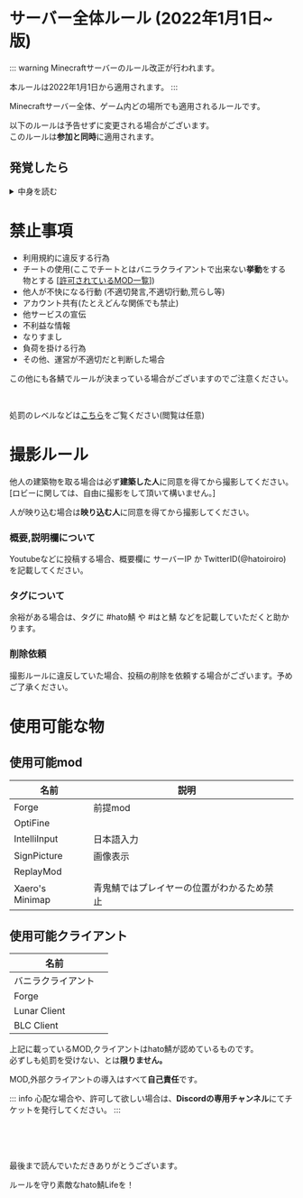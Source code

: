 # サーバー全体ルール (2022年1月1日~ 版)

::: warning
Minecraftサーバーのルール改正が行われます。

本ルールは2022年1月1日から適用されます。
:::

Minecraftサーバー全体、ゲーム内どの場所でも適用されるルールです。

以下のルールは予告せずに変更される場合がございます。<br>
このルールは**参加と同時**に適用されます。<br>

## 発覚したら
<details><summary>中身を読む</summary><div>

hato鯖では判断の時間取るため、ひとまず**2週間BAN**をします。

その後判断により短くなる場合も長くなる場合もあります。

* 判断が間違っている

または

* 間違って処罰されている

と思う場合は異議申し立てを行うことで、短くなる可能性があります。

※異議申し立てには**個人**のTwitterアカウントか、Discordアカウントのどちらかを所有している必要があります。

| 種類 | 対応 |
| ---- | ---- |
| [Discord専用チャンネル](https://discord.gg/zf9G4UY) | 早い |
| [Google foams](https://forms.gle/F5bz7KopGkPSQRfy9) | 遅い |
| その他 | 対応不可 |

</div></details>


# 禁止事項

* 利用規約に違反する行為
* チートの使用(ここでチートとはバニラクライアントで出来ない**挙動**をする物とする [[許可されているMOD一覧](#使用可能な物)])
* 他人が不快になる行動 (不適切発言,不適切行動,荒らし等)
* アカウント共有(たとえどんな関係でも禁止)
* 他サービスの宣伝
* 不利益な情報
* なりすまし
* 負荷を掛ける行為
* その他、運営が不適切だと判断した場合

この他にも各鯖でルールが決まっている場合がございますのでご注意ください。

</br>

処罰のレベルなどは[こちら](/rule/level.html)をご覧ください(閲覧は任意)

# 撮影ルール
他人の建築物を取る場合は必ず**建築した人**に同意を得てから撮影してください。
[ロビーに関しては、自由に撮影をして頂いて構いません。]

人が映り込む場合は**映り込む人**に同意を得てから撮影してください。

### 概要,説明欄について
Youtubeなどに投稿する場合、概要欄に サーバーIP か TwitterID(@hatoiroiro) を記載してください。

### タグについて
余裕がある場合は、タグに #hato鯖 や #はと鯖 などを記載していただくと助かります。

### 削除依頼
撮影ルールに違反していた場合、投稿の削除を依頼する場合がございます。予めご了承ください。


# 使用可能な物
## 使用可能mod
| 名前 | 説明 |  |
| ---- | ---- | ---- |
| Forge | 前提mod | |
| OptiFine | | |
| IntelliInput | 日本語入力 | |
| SignPicture | 画像表示 | |
| ReplayMod | | |
| Xaero's Minimap | 青鬼鯖ではプレイヤーの位置がわかるため禁止 | |

## 使用可能クライアント
| 名前 |  |
| ---- | ---- |
| バニラクライアント | |
| Forge | |
| Lunar Client | |
| BLC Client | |

上記に載っているMOD,クライアントはhato鯖が認めているものです。<br>
必ずしも処罰を受けない、とは**限りません。**

MOD,外部クライアントの導入はすべて**自己責任**です。

::: info
心配な場合や、許可して欲しい場合は、**Discordの専用チャンネル**にてチケットを発行してください。
:::

</br></br></br>

最後まで読んでいただきありがとうございます。

ルールを守り素敵なhato鯖Lifeを！